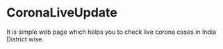# CoronaLiveUpdate
It is simple web page which helps you to check live corona cases in India District wise.
